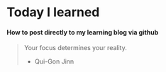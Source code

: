 # Today I learned

#### How to post directly to my learning blog via github

> Your focus determines your reality.
>
> - Qui-Gon Jinn
